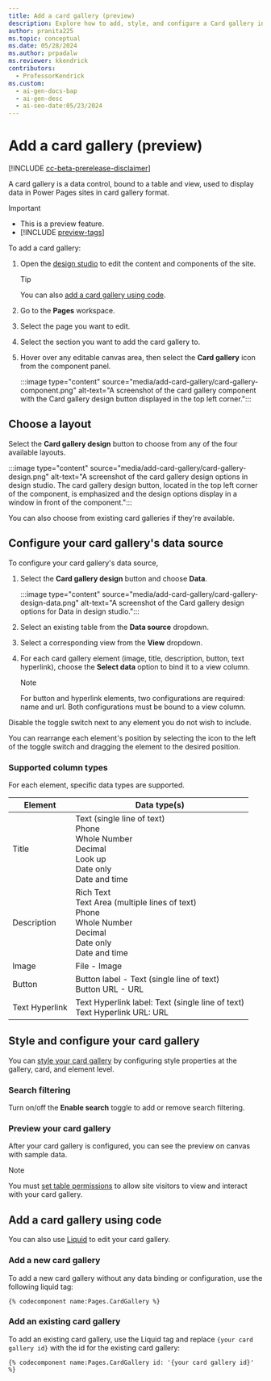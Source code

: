 ```yaml
---
title: Add a card gallery (preview)
description: Explore how to add, style, and configure a Card gallery in Power Pages sites using design studio and Liquid code.
author: pranita225
ms.topic: conceptual
ms.date: 05/28/2024
ms.author: prpadalw
ms.reviewer: kkendrick
contributors:
  - ProfessorKendrick
ms.custom:
  - ai-gen-docs-bap
  - ai-gen-desc
  - ai-seo-date:05/23/2024
---
```

# Add a card gallery (preview)

[!INCLUDE [cc-beta-prerelease-disclaimer](../includes/cc-beta-prerelease-disclaimer.md)]

A card gallery is a data control, bound to a table and view, used to display data in Power Pages sites in card gallery format. 



> [!IMPORTANT]
>
> - This is a preview feature.
> - [!INCLUDE [preview-tags](../includes/cc-preview-features-definition.md)]

To add a card gallery:

1. Open the [design studio](use-design-studio.md) to edit the content and components of the site.

    >[!TIP]
    >
    > You can also [add a card gallery using code](#add-a-card-gallery-using-code).

1. Go to the **Pages** workspace.

1. Select the page you want to edit.

1. Select the section you want to add the card gallery to.

1. Hover over any editable canvas area, then select the **Card gallery** icon from the component panel.
    
    :::image type="content" source="media/add-card-gallery/card-gallery-component.png" alt-text="A screenshot of the card gallery component with the Card gallery design button displayed in the top left corner.":::

## Choose a layout

Select the **Card gallery design** button to choose from any of the four available layouts.

:::image type="content" source="media/add-card-gallery/card-gallery-design.png" alt-text="A screenshot of the card gallery design options in design studio.  The card gallery design button, located in the top left corner of the component, is emphasized and the design options display in a window in front of the component.":::

You can also choose from existing card galleries if they're available.

## Configure your card gallery's data source

To configure your card gallery's data source, 

1. Select the **Card gallery design** button and choose **Data**.

    :::image type="content" source="media/add-card-gallery/card-gallery-design-data.png" alt-text="A screenshot of the Card gallery design options for Data in design studio.":::
 
1. Select an existing table from the **Data source** dropdown.
1. Select a corresponding view from the **View** dropdown.
1. For each card gallery element (image, title, description, button, text hyperlink), choose the **Select data** option to bind it to a view column.

    > [!NOTE]
    > 
    >For button and hyperlink elements, two configurations are required: name and url. Both configurations must be bound to a view column.

Disable the toggle switch next to any element you do not wish to include.

You can rearrange each element's position by selecting the icon to the left of the toggle switch and dragging the element to the desired position.

### Supported column types

For each element, specific data types are supported.


|**Element**  |**Data type(s)** |
|---------|---------|
|Title     |Text (single line of text)<br />Phone<br />Whole Number<br />Decimal<br />Look up<br />Date only<br />Date and time         |
|Description     |Rich Text<br />Text Area (multiple lines of text)<br />Phone<br />Whole Number<br />Decimal<br />Date only<br />Date and time         |
|Image    |File - Image        |
|Button    |Button label - Text (single line of text)<br />Button URL - URL         |
|Text Hyperlink   |Text Hyperlink label: Text (single line of text)<br />Text Hyperlink URL: URL         |

## Style and configure your card gallery

You can [style your card gallery](customize-pages.md#edit-components) by configuring style properties at the gallery, card, and element level.

### Search filtering

Turn on/off the **Enable search** toggle to add or remove search filtering.

### Preview your card gallery

After your card gallery is configured, you can see the preview on canvas with sample data. 

>[!NOTE]
> You must [set table permissions](../security/table-permissions.md) to allow site visitors to view and interact with your card gallery.

## Add a card gallery using code

You can also use [Liquid](../configure/liquid/liquid-overview.md) to edit your card gallery.

### Add a new card gallery

To add a new card gallery without any data binding or configuration, use the following liquid tag:

```Liquid
{% codecomponent name:Pages.CardGallery %}
```

### Add an existing card gallery

To add an existing card gallery, use the Liquid tag and replace `{your card gallery id}` with the id for the existing card gallery:

```Liquid
{% codecomponent name:Pages.CardGallery id: '{your card gallery id}' %}
```




